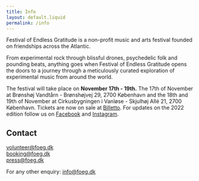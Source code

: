 ```yaml
---
title: Info
layout: default.liquid
permalink: /info
---
```


<p>Festival of Endless Gratitude is a non-profit music and arts festival founded on friendships across the Atlantic.</p>

<p>From experimental rock through blissful drones, psychedelic folk and pounding beats, anything goes when Festival of Endless Gratitude opens the doors to a journey through a meticulously curated exploration of experimental music from around the world.</p>

<p>The festival will take place on <strong>November 17th - 19th.</strong> The 17th of November at Brønshøj Vandtårn - Brønshøjvej 29, 2700 København and the 18th and 19th of November at Cirkusbygningen i Vanløse - Skjulhøj Allé 21, 2700 København. Tickets are now on sale at <a href="https://billetto.dk/e/festival-of-endless-gratitude-2022-billetter-700540?fbclid=IwAR2i4roTltD9N10wUXftmOsR1LWrFciE5ywVzq4O5Vqlexk_XispS_J9Z4k">Billetto</a>. For updates on the 2022 edition follow us on <a href="https://www.facebook.com/endlessgratitude">Facebook</a> and <a href="https://www.instagram.com/endlessgratitude/">Instagram</a>.</p>

<h2>Contact</h2>
<p>
<a href="mailto:volunteer@foeg.dk">volunteer@foeg.dk</a>
<br><a href="mailto:booking@foeg.dk">booking@foeg.dk</a>
<br><a href="mailto:press@foeg.dk">press@foeg.dk</a></p>
<p>For any other enquiry: <a href="mailto:info@foeg.dk">info@foeg.dk</a></p>
